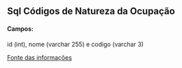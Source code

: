 ## Sql Códigos de Natureza da Ocupação 


#### Campos:
id (int), nome (varchar 255) e codigo (varchar 3)


[Fonte das informações](https://economia.uol.com.br/impostoderenda/2009/entenda-o-ir/tabelas-de-codigo-da-natureza-da-ocupacao-e-ocupacao-principal.jhtm)